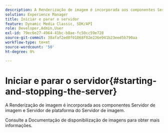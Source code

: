 ```yaml
---
description: A Renderização de imagem é incorporada aos componentes Servidor de imagem e Servidor de plataforma do Servidor de imagem.
solution: Experience Manager
title: Iniciar e parar o servidor
feature: Dynamic Media Classic, SDK/API
role: Developer,Admin,User
exl-id: 79ec6e27-4964-41bc-b8ae-fc50cc59e728
source-git-commit: 38afaf2ed0f01868f02e236e941b23eed5b790aa
workflow-type: tm+mt
source-wordcount: '50'
ht-degree: 0%

---
```


# Iniciar e parar o servidor{#starting-and-stopping-the-server}

A Renderização de imagem é incorporada aos componentes Servidor de imagem e Servidor de plataforma do Servidor de imagem.

Consulte a Documentação de disponibilização de imagens para obter mais informações.
